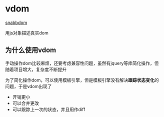 # vdom

[snabbdom](https://github.com/snabbdom/snabbdom)

用js对象描述真实dom

## 为什么使用vdom

手动操作dom比较麻烦，还要考虑兼容性问题，虽然有jquery等库简化操作，但随着项目增大，复杂度不断提升

为了简化操作dom，可以使用模板引擎，但是模板引擎没有解决**跟踪状态变化**的问题，于是vdom出现了

- 开销更小
- 可以合并更改
- 可以跟踪上一次的状态，并且用作diff
